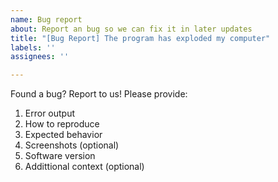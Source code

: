 ```yaml
---
name: Bug report
about: Report an bug so we can fix it in later updates
title: "[Bug Report] The program has exploded my computer"
labels: ''
assignees: ''

---
```


Found a bug? Report to us! Please provide:

1. Error output
2. How to reproduce
3. Expected behavior
4. Screenshots (optional)
5. Software version
6. Addittional context (optional)
